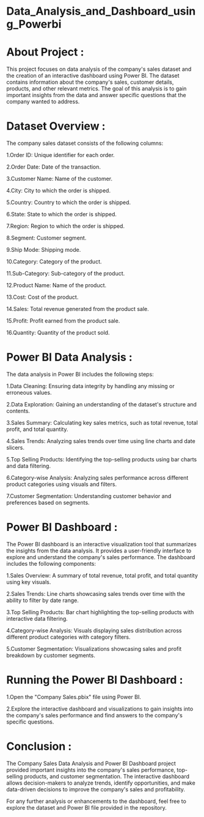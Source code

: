 # Data_Analysis_and_Dashboard_using_Powerbi
# About Project : 

This project focuses on data analysis of the company's sales dataset and the creation of an interactive dashboard using Power BI. The dataset contains information about the company's sales, customer details, products, and other relevant metrics. The goal of this analysis is to gain important insights from the data and answer specific questions that the company wanted to address.

# Dataset Overview : 

The company sales dataset consists of the following columns:

1.Order ID: Unique identifier for each order.

2.Order Date: Date of the transaction.

3.Customer Name: Name of the customer.

4.City: City to which the order is shipped.

5.Country: Country to which the order is shipped.

6.State: State to which the order is shipped.

7.Region: Region to which the order is shipped.

8.Segment: Customer segment.

9.Ship Mode: Shipping mode.

10.Category: Category of the product.

11.Sub-Category: Sub-category of the product.

12.Product Name: Name of the product.

13.Cost: Cost of the product.

14.Sales: Total revenue generated from the product sale.

15.Profit: Profit earned from the product sale.

16.Quantity: Quantity of the product sold.

# Power BI Data Analysis : 

The data analysis in Power BI includes the following steps:

1.Data Cleaning: Ensuring data integrity by handling any missing or erroneous values.

2.Data Exploration: Gaining an understanding of the dataset's structure and contents.

3.Sales Summary: Calculating key sales metrics, such as total revenue, total profit, and total quantity.

4.Sales Trends: Analyzing sales trends over time using line charts and date slicers.

5.Top Selling Products: Identifying the top-selling products using bar charts and data filtering.

6.Category-wise Analysis: Analyzing sales performance across different product categories using visuals and filters.

7.Customer Segmentation: Understanding customer behavior and preferences based on segments.

# Power BI Dashboard : 

The Power BI dashboard is an interactive visualization tool that summarizes the insights from the data analysis. It provides a user-friendly interface to explore and understand the company's sales performance. The dashboard includes the following components:

1.Sales Overview: A summary of total revenue, total profit, and total quantity using key visuals.

2.Sales Trends: Line charts showcasing sales trends over time with the ability to filter by date range.

3.Top Selling Products: Bar chart highlighting the top-selling products with interactive data filtering.

4.Category-wise Analysis: Visuals displaying sales distribution across different product categories with category filters.

5.Customer Segmentation: Visualizations showcasing sales and profit breakdown by customer segments.

# Running the Power BI Dashboard :

1.Open the "Company Sales.pbix" file using Power BI.

2.Explore the interactive dashboard and visualizations to gain insights into the company's sales performance and find answers to the company's specific questions.

# Conclusion : 

The Company Sales Data Analysis and Power BI Dashboard project provided important insights into the company's sales performance, top-selling products, and customer segmentation. The interactive dashboard allows decision-makers to analyze trends, identify opportunities, and make data-driven decisions to improve the company's sales and profitability.

For any further analysis or enhancements to the dashboard, feel free to explore the dataset and Power BI file provided in the repository.



